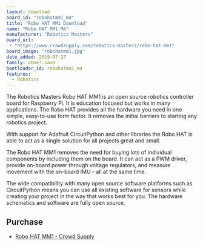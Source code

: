 ```yaml
---
layout: download
board_id: "robohatmm1_m4"
title: "Robo HAT MM1 Download"
name: "Robo HAT MM1 M4"
manufacturer: "Robotics Masters"
board_url:
 - "https://www.crowdsupply.com/robotics-masters/robo-hat-mm1"
board_image: "robohatmm1.jpg"
date_added: 2019-07-27
family: atmel-samd
bootloader_id: robohatmm1_m4
features:
  - Robotics
---
```


The Robotics Masters Robo HAT MM1 is an open source robotics controller board for Raspberry Pi. It is education focused but works in many applications. The Robo HAT provides all the hardware you need in one simple, easy-to-use form factor. It removes the initial barriers to starting any robotics project.

With support for Adafruit CircuitPython and other libraries the Robo HAT is able to act as a single solution for all projects great and small.

The Robo HAT MM1 removes the need for buying lots of individual components by including them on the board. It can act as a PWM driver, provide on-board power through voltage regulators, and measure movement with the on-board IMU - all at the same time.

The wide compatibility with many open source software platforms such as CircuitPython means you can use all existing software for sensors while creating your project in the way that works best for you. The hardware schematics and software are fully open source.

## Purchase
* [Robo HAT MM1 - Crowd Supply](https://www.crowdsupply.com/robotics-masters/robo-hat-mm1)
